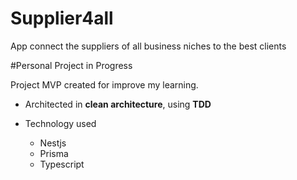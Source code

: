 # Supplier4all
App connect the suppliers of all business niches to the best clients

#Personal Project in Progress

Project MVP created for improve my learning.

- Architected in **clean architecture**, using **TDD**

- Technology used 
    - Nestjs
    - Prisma
    - Typescript
    

